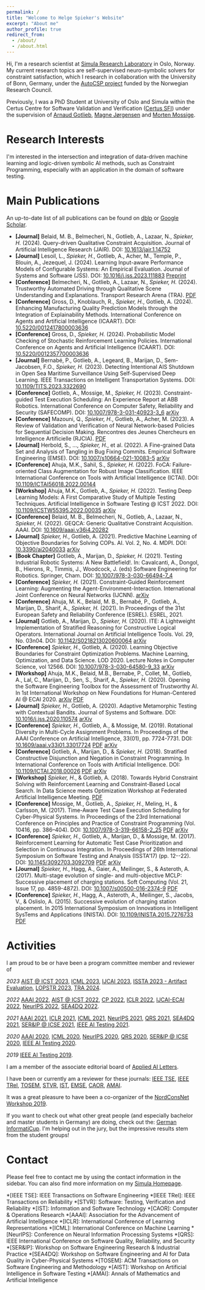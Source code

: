 ```yaml
---
permalink: /
title: "Welcome to Helge Spieker's Website"
excerpt: "About me"
author_profile: true
redirect_from: 
  - /about/
  - /about.html
---
```


Hi, I'm a research scientist at [Simula Research Laboratory](https://www.simula.no/) in Oslo, Norway.
My current research topics are self-supervised neuro-symbolic solvers for constraint satisfaction, which I research in collaboration with the University of Bonn, Germany, under the [AutoCSP project](https://autocsp.eu/) funded by the Norwegian Research Council.

Previously, I was a PhD Student at University of Oslo and Simula within the Certus Centre for Software Validation and Verification ([Certus SFI](http://www.certus-sfi.no/)) under the supervision of [Arnaud Gotlieb](https://www.simula.no/people/arnaud), [Magne Jørgensen](https://www.simula.no/people/magnej) and [Morten Mossige](https://www.uis.no/nb/profile/1578).

Research Interests
======

I'm interested in the intersection and integration of data-driven machine learning and logic-driven symbolic AI methods, such as Constraint Programming, especially with an application in the domain of software testing. 

Main Publications
======

An up-to-date list of all publications can be found on [dblp](https://dblp.org/pid/169/5121) or [Google Scholar](https://scholar.google.com/citations?user=SMvVsioAAAAJ&hl=en&oi=ao).

* **[Journal]** Belaid, M. B., Belmecheri, N., Gotlieb, A., Lazaar, N., _Spieker, H._ (2024). Query-driven Qualitative Constraint Acquisition. Journal of Artificial Intelligence Research (JAIR). DOI: [10.1613/jair.1.14752](https://doi.org/10.1613/jair.1.14752)
* **[Journal]** Lesoil, L., _Spieker, H._, Gotlieb, A., Acher, M., Temple, P., Blouin, A., Jezequel, J. (2024). Learning Input-aware Performance Models of Configurable Systems: An Empirical Evaluation. Journal of Systems and Software (JSS). DOI: [10.1016/j.jss.2023.111883](https://dx.doi.org/10.1016/j.jss.2023.111883) [Preprint](https://hal.science/hal-04271476)
* **[Conference]** Belmecheri, N., Gotlieb, A., Lazaar, N., _Spieker, H._ (2024). Trustworthy Automated Driving through Qualitative Scene Understanding and Explanations. Transport Research Arena (TRA). [PDF](https://web-backend.simula.no/sites/default/files/2024-01/TRA2024_QXG.pdf)
* **[Conference]** Gross, D., Knoblauch, R., _Spieker, H._, Gotlieb, A. (2024). Enhancing Manufacturing Quality Prediction Models through the Integration of Explainability Methods. International Conference on Agents and Artificial Intelligence (ICAART). DOI: [10.5220/0012417800003636](https://doi.org/10.5220/0012417800003636)
* **[Conference]** Gross, D., _Spieker, H._ (2024). Probabilistic Model Checking of Stochastic Reinforcement Learning Policies. International Conference on Agents and Artificial Intelligence (ICAART). DOI: [10.5220/0012357700003636](https://doi.org/10.5220/0012357700003636)
* **[Journal]** Bernabé, P., Gotlieb, A., Legeard, B., Marijan, D., Sem-Jacobsen, F.O., _Spieker, H._ (2023). Detecting Intentional AIS Shutdown in Open Sea Maritime Surveillance Using Self-Supervised Deep Learning. IEEE Transactions on Intelligent Transportation Systems. DOI: [10.1109/TITS.2023.3322690](https://dx.doi.org/10.1109/TITS.2023.3322690) 
* **[Conference]** Gotlieb, A., Mossige, M., _Spieker, H._ (2023). Constraint-guided Test Execution Scheduling: An Experience Report at ABB Robotics. International Conference on Computer Safety, Reliability and Security (SAFECOMP). DOI: [10.1007/978-3-031-40923-3_6](https://dx.doi.org/10.1007/978-3-031-40923-3_6) [arXiv](https://arxiv.org/abs/2306.01529)
* **[Conference]** Mazouni, Q., _Spieker, H._, Gotlieb, A., Acher, M. (2023). A Review of Validation and Verification of Neural Network-based Policies for Sequential Decision Making. Rencontres des Jeunes Chercheurs en Intelligence Artificielle (RJCIA). [PDF](https://pfia23.icube.unistra.fr/conferences/rjcia/Actes/RJCIA2023_paper_5.pdf)
* **[Journal]** Herbold, S., ..., _Spieker, H._, et al. (2022). A Fine-grained Data Set and Analysis of Tangling in Bug Fixing Commits. Empirical Software Engineering (EMSE). DOI: [10.1007/s10664-021-10083-5](https://dx.doi.org/10.1007/s10664-021-10083-5) [arXiv](https://arxiv.org/abs/2011.06244)
* **[Conference]** Ahuja, M.K., Sahil, S., _Spieker, H._ (2022). FoCA: Failure-oriented Class Augmentation for Robust Image Classification. IEEE International Conference on Tools with Artificial Intelligence (ICTAI). DOI: [10.1109/ICTAI56018.2022.00144](https://dx.doi.org/10.1109/ICTAI56018.2022.00144) 
* **[Workshop]** Ahuja, M.K., Gotlieb, A., _Spieker, H._ (2022). Testing Deep Learning Models: A First Comparative Study of Multiple Testing Techniques. Artificial Intelligence in Software Testing @ ICST 2022. DOI: [10.1109/ICSTW55395.2022.00035](https://doi.org/10.1109/ICSTW55395.2022.00035) [arXiv](https://arxiv.org/abs/2202.12139)
* **[Conference]** Belaid, M. B., Belmecheri, N., Gotlieb, A., Lazaar, N., _Spieker, H._ (2022). GEQCA: Generic Qualitative Constraint Acquisition. AAAI. DOI: [10.1609/aaai.v36i4.20282](https://doi.org/10.1609/aaai.v36i4.20282)
* **[Journal]** _Spieker, H._, Gotlieb, A. (2021). Predictive Machine Learning of Objective Boundaries for Solving COPs. AI. Vol. 2, No. 4. MDPI. DOI: [10.3390/ai2040033](http://dx.doi.org/10.3390/ai2040033) [arXiv](https://arxiv.org/abs/2111.03160)
* **[Book Chapter]** Gotlieb, A., Marijan, D., _Spieker, H._ (2021). Testing Industrial Robotic Systems: A New Battlefield!. In: Cavalcanti, A., Dongol, B., Hierons, R., Timmis, J., Woodcock, J. (eds) Software Engineering for Robotics. Springer, Cham. DOI: [10.1007/978-3-030-66494-7_4](https://doi.org/10.1007/978-3-030-66494-7_4)
* **[Conference]** _Spieker, H._ (2021). Constraint-Guided Reinforcement Learning: Augmenting the Agent-Environment-Interaction. International Joint Conference on Neural Networks (IJCNN). [arXiv](https://arxiv.org/abs/2104.11918)
* **[Conference]** Ahuja, M. K., Belaid, M. B., Bernabé, P., Gotlieb, A., Marijan, D., Sharif, A., _Spieker, H._ (2021). In Proceedings of the 31st European Safety and Reliability Conference (ESREL). ESREL, 2021. 
* **[Journal]** Gotlieb, A., Marijan, D., _Spieker, H._ (2020). ITE: A Lightweight Implementation of Stratified Reasoning for Constructive Logical Operators. International Journal on Artificial Intelligence Tools. Vol. 29, No. 03n04. DOI: [10.1142/S0218213020600064](https://doi.org/10.1142/S0218213020600064)
[arXiv](https://arxiv.org/abs/1811.03906)
* **[Conference]** _Spieker, H._, Gotlieb, A. (2020). Learning Objective Boundaries for Constraint Optimization Problems. Machine Learning, Optimization, and Data Science. LOD 2020. Lecture Notes in Computer Science, vol 12566. DOI: [10.1007/978-3-030-64580-9_33](https://doi.org/10.1007/978-3-030-64580-9_33) [arXiv](https://arxiv.org/abs/2006.11560)
* **[Workshop]** Ahuja, M.K., Belaid, M.B., Bernabe, P., Collet, M., Gotlieb, A., Lal, C., Marijan, D., Sen, S., Sharif, A., _Spieker, H._ (2020). Opening the Software Engineering Toolbox for the Assessment of Trustworthy AI. In 1st International Workshop on New Foundations for Human-Centered AI @ ECAI 2020. [arXiv](https://arxiv.org/abs/2007.07768) [PDF](http://ceur-ws.org/Vol-2659/ahuja.pdf)
* **[Journal]** _Spieker, H._, Gotlieb, A. (2020). Adaptive Metamorphic Testing with Contextual Bandits. Journal of Systems and Software. DOI: [10.1016/j.jss.2020.110574](https://doi.org/10.1016/j.jss.2020.110574) [arXiv](https://arxiv.org/abs/1910.00262)
* **[Conference]** _Spieker, H._, Gotlieb, A., & Mossige, M. (2019). Rotational Diversity in Multi-Cycle Assignment Problems. In Proceedings of the AAAI Conference on Artificial Intelligence, 33(01), pp. 7724-7731. DOI: [10.1609/aaai.v33i01.33017724](https://doi.org/10.1609/aaai.v33i01.33017724)
[PDF](files/Spieker_et_al._-_2019_-_Rotational_Diversity_in_Multi-Cycle_Assignment_Problems.pdf) 
[arXiv](https://arxiv.org/abs/1811.03496)
* **[Conference]** Gotlieb, A., Marijan, D., & _Spieker, H._ (2018). Stratified Constructive Disjunction and Negation in Constraint Programming. In International Conference on Tools with Artificial Intelligence. DOI: [10.1109/ICTAI.2018.00026](https://doi.org/10.1109/ICTAI.2018.00026)
[PDF](files/Gotlieb_Marijan_Spieker_-_2018_-_Stratified_Constructive_Disjunction_and_Negation_in_Constraint_Programming.pdf) 
[arXiv](https://arxiv.org/abs/1811.03906v1)
* **[Workshop]** _Spieker, H._, & Gotlieb, A. (2018). Towards Hybrid Constraint Solving with Reinforcement Learning and Constraint-Based Local Search. In Data Science meets Optimization Workshop at Federated Artificial Intelligence Meeting.
[PDF](files/Spieker_Gotlieb_-_2018_-_Towards_Hybrid_Constraint_Solving_with_Reinforcement_Learning_and_Constraint-Based_Local_Search.pdf)
* **[Conference]** Mossige, M., Gotlieb, A., _Spieker, H._, Meling, H., & Carlsson, M. (2017). Time-Aware Test Case Execution Scheduling for Cyber-Physical Systems. In Proceedings of the 23rd International Conference on Principles and Practice of Constraint Programming (Vol. 10416, pp. 386–404). DOI: [10.1007/978-3-319-66158-2\_25](https://doi.org/10.1007/978-3-319-66158-2_25)
[PDF](files/Mossige_et_al._-_2017_-_Time-Aware_Test_Case_Execution_Scheduling_for_Cyber-Physical_Systems.pdf) 
[arXiv](https://arxiv.org/abs/1902.04627)
* **[Conference]** _Spieker, H._, Gotlieb, A., Marijan, D., & Mossige, M. (2017). Reinforcement Learning for Automatic Test Case Prioritization and Selection in Continuous Integration. In Proceedings of 26th International Symposium on Software Testing and Analysis (ISSTA’17) (pp. 12--22). DOI: [10.1145/3092703.3092709](https://doi.org/10.1145/3092703.3092709) 
[PDF](files/Spieker_et_al._-_2017_-_Reinforcement_Learning_for_Automatic_Test_Case_Prioritization_and_Selection_in_Continuous_Integration.pdf) 
[arXiv](https://arxiv.org/abs/1811.04122)
* **[Journal]** _Spieker, H._, Hagg, A., Gaier, A., Meilinger, S., & Asteroth, A. (2017). Multi-stage evolution of single- and multi-objective MCLP: Successive placement of charging stations. Soft Computing (Vol. 21, Issue 17, pp. 4859-4872). DOI: [10.1007/s00500-016-2374-9](https://doi.org/10.1007/s00500-016-2374-9)
[PDF](files/Spieker_et_al._-_2017_-_Multi-stage_evolution_of_single-_and_multi-objective_MCLP.pdf)
* **[Conference]** _Spieker, H._, Hagg, A., Asteroth, A., Meilinger, S., Jacobs, V., & Oslislo, A. (2015). Successive evolution of charging station placement. In 2015 International Symposium on Innovations in Intelligent SysTems and Applications (INISTA). DOI: [10.1109/INISTA.2015.7276733](https://doi.org/10.1109/INISTA.2015.7276733)
[PDF](files/Spieker_et_al._-_2015_-_Successive_evolution_of_charging_station_placement.pdf)

Activities
======

I am proud to be or have been a program committee member and reviewer of 

*2023*
[AIST @ ICST 2023](https://conf.researchr.org/home/icst-2023/aist-2023),
[ICML 2023](https://icml.cc/Conferences/2023/),
[IJCAI 2023](https://ijcai-23.org/),
[ISSTA 2023 - Artifact Evaluation](https://2023.issta.org/track/issta-2023-artifact-evaluation),
[LOPSTR 2023](https://lopstr.github.io/2023/),
[TRA 2024](https://traconference.eu/).

*2022*
[AAAI 2022](https://aaai.org/Conferences/AAAI-22/), 
[AIST @ ICST 2022](https://icst2022.vrain.upv.es/home/aist-2022),
[CP 2022](https://cp2022.a4cp.org/),
[ICLR 2022](https://iclr.cc/Conferences/2022/),
[IJCAI-ECAI 2022](https://ijcai-22.org/),
[NeurIPS 2022](https://nips.cc/Conferences/2022/),
[SEA4DQ 2022](https://sea4dq.github.io/).

*2021*
[AAAI 2021](https://aaai.org/Conferences/AAAI-21/), 
[ICLR 2021](https://iclr.cc/Conferences/2021/), 
[ICML 2021](https://icml.cc/Conferences/2021), 
[NeurIPS 2021](https://nips.cc/Conferences/2021/), 
[QRS 2021](https://qrs21.techconf.org/), 
[SEA4DQ 2021](https://sea4dq.github.io/),
[SER&IP @ ICSE 2021](https://dumari.github.io/serip2021/), 
[IEEE AI Testing 2021](http://ieeeaitests.com/).

*2020*
[AAAI 2020](https://aaai.org/Conferences/AAAI-20/), 
[ICML 2020](https://icml.cc/Conferences/2020), 
[NeurIPS 2020](https://nips.cc/Conferences/2020/), 
[QRS 2020](https://qrs20.techconf.org/), 
[SER&IP @ ICSE 2020](https://dumari.github.io/serip2020/), 
[IEEE AI Testing 2020](http://ieeeaitests.com/).

*2019*
[IEEE AI Testing 2019](http://ieeeaitests.com/).

I am a member of the associate editorial board of [Applied AI Letters](https://onlinelibrary.wiley.com/journal/26895595).

I have been or currently am a reviewer for these journals: 
[IEEE TSE](https://www.computer.org/csdl/journal/ts), 
[IEEE TRel](https://rs.ieee.org/publications/transactions-on-reliability.html), 
[TOSEM](https://dl.acm.org/journal/tosem),
[STVR](https://onlinelibrary.wiley.com/journal/10991688), 
[IST](https://www.journals.elsevier.com/information-and-software-technology), 
[EMSE](https://www.springer.com/journal/10664),
[CAOR](https://www.journals.elsevier.com/computers-and-operations-research),
[AMAI](https://www.springer.com/journal/10472).

It was a great pleasure to have been a co-organizer of the [NordConsNet Workshop 2019](https://nordconsnet19.github.io/).

If you want to check out what other great people (and especially bachelor and master students in Germany) are doing, check out the: [German InformatiCup](https://gi.de/informaticup).
I'm helping out in the jury, but the impressive results stem from the student groups!

Contact
======
Please feel free to contact me by using the contact information in the sidebar.
You can also find more information on my [Simula Homepage](https://www.simula.no/people/helge).

*[IEEE TSE]: IEEE Transactions on Software Engineering
*[IEEE TRel]: IEEE Transactions on Reliability
*[STVR]: Software: Testing, Verification and Reliability
*[IST]: Information and Software Technology
*[CAOR]: Computer & Operations Research
*[AAAI]: Association for the Advancement of Artificial Intelligence
*[ICLR]: International Conference of Learning Representations
*[ICML]: International Conference on Machine Learning
*[NeurIPS]: Conference on Neural Information Processing Systems
*[QRS]: IEEE International Conference on Software Quality, Reliability, and Security
*[SER&IP]: Workshop on Software Engineering Research & Industrial Practice
*[SEA4DQ]: Workshop on Software Engineering and AI for Data Quality in Cyber-Physical Systems
*[TOSEM]: ACM Transactions on Software Engineering and Methodology
*[AIST]: Workshop on Artificial Intelligence in Software Testing
*[AMAI]: Annals of Mathematics and Artificial Intelligence
